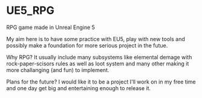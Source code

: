 # UE5_RPG
RPG game made in Unreal Engine 5

My aim here is to have some practice with EU5, play with new tools and possibly make a foundation for more serious project in the futue.

Why RPG? It usually include many subsystems like elemental demage with rock-paper-scisors rules as well as loot system and many other making it more challanging (and fun) to implement.

Plans for the future? I would like it to be a project I'll work on in my free time and one day get big and entertaining enough to release it.
